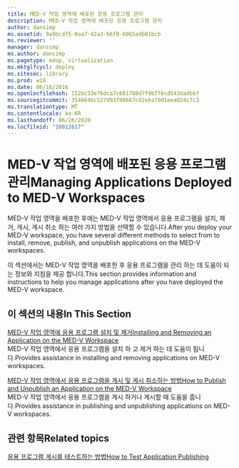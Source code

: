 ```yaml
---
title: MED-V 작업 영역에 배포된 응용 프로그램 관리
description: MED-V 작업 영역에 배포된 응용 프로그램 관리
author: dansimp
ms.assetid: 9a9bcdf5-0aa7-42a3-b6f0-6065adb01bcb
ms.reviewer: ''
manager: dansimp
ms.author: dansimp
ms.pagetype: mdop, virtualization
ms.mktglfcycl: deploy
ms.sitesec: library
ms.prod: w10
ms.date: 06/16/2016
ms.openlocfilehash: 152bc33e76dca7c681788d7f9b776cd543dadb6f
ms.sourcegitcommit: 354664bc527d93f80687cd2eba70d1eea024c7c3
ms.translationtype: MT
ms.contentlocale: ko-KR
ms.lasthandoff: 06/26/2020
ms.locfileid: "10812617"
---
```

# <span data-ttu-id="170cc-103">MED-V 작업 영역에 배포된 응용 프로그램 관리</span><span class="sxs-lookup"><span data-stu-id="170cc-103">Managing Applications Deployed to MED-V Workspaces</span></span>


<span data-ttu-id="170cc-104">MED-V 작업 영역을 배포한 후에는 MED-V 작업 영역에서 응용 프로그램을 설치, 제거, 게시, 게시 취소 하는 여러 가지 방법을 선택할 수 있습니다.</span><span class="sxs-lookup"><span data-stu-id="170cc-104">After you deploy your MED-V workspace, you have several different methods to select from to install, remove, publish, and unpublish applications on the MED-V workspaces.</span></span>

<span data-ttu-id="170cc-105">이 섹션에서는 MED-V 작업 영역을 배포한 후 응용 프로그램을 관리 하는 데 도움이 되는 정보와 지침을 제공 합니다.</span><span class="sxs-lookup"><span data-stu-id="170cc-105">This section provides information and instructions to help you manage applications after you have deployed the MED-V workspace.</span></span>

## <span data-ttu-id="170cc-106">이 섹션의 내용</span><span class="sxs-lookup"><span data-stu-id="170cc-106">In This Section</span></span>


<a href="" id="installing-and-removing-an-application-on-the-med-v-workspace"></a>[<span data-ttu-id="170cc-107">MED-V 작업 영역에 응용 프로그램 설치 및 제거</span><span class="sxs-lookup"><span data-stu-id="170cc-107">Installing and Removing an Application on the MED-V Workspace</span></span>](installing-and-removing-an-application-on-the-med-v-workspace.md)  
<span data-ttu-id="170cc-108">MED-V 작업 영역에서 응용 프로그램을 설치 하 고 제거 하는 데 도움이 됩니다.</span><span class="sxs-lookup"><span data-stu-id="170cc-108">Provides assistance in installing and removing applications on MED-V workspaces.</span></span>

<a href="" id="how-to-publish-and-unpublish-an-application-on-the-med-v-workspace"></a>[<span data-ttu-id="170cc-109">MED-V 작업 영역에서 응용 프로그램을 게시 및 게시 취소하는 방법</span><span class="sxs-lookup"><span data-stu-id="170cc-109">How to Publish and Unpublish an Application on the MED-V Workspace</span></span>](how-to-publish-and-unpublish-an-application-on-the-med-v-workspace.md)  
<span data-ttu-id="170cc-110">MED-V 작업 영역에서 응용 프로그램을 게시 하거나 게시할 때 도움을 줍니다.</span><span class="sxs-lookup"><span data-stu-id="170cc-110">Provides assistance in publishing and unpublishing applications on MED-V workspaces.</span></span>

## <span data-ttu-id="170cc-111">관련 항목</span><span class="sxs-lookup"><span data-stu-id="170cc-111">Related topics</span></span>


[<span data-ttu-id="170cc-112">응용 프로그램 게시를 테스트하는 방법</span><span class="sxs-lookup"><span data-stu-id="170cc-112">How to Test Application Publishing</span></span>](how-to-test-application-publishing.md)

 

 





